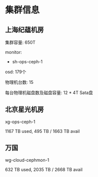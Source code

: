 # 集群信息



## 上海纪蕴机房


集群容量: 650T

monitor:

* sh-ops-ceph-1


osd: 179个


物理机台数: 15


每台物理机磁盘数及磁盘容量: 12 * 4T  Sata盘



## 北京星光机房
xg-ops-ceph-1



1167 TB used, 495 TB / 1663 TB avail





## 万国

wg-cloud-cephmon-1



632 TB used, 2035 TB / 2668 TB avail











































